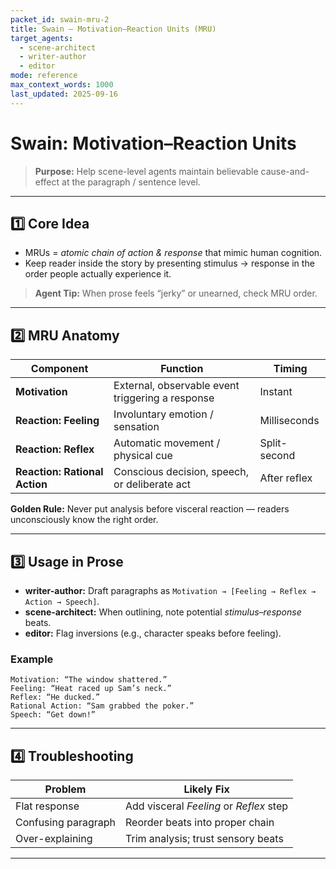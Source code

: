 ```yaml
---
packet_id: swain-mru-2
title: Swain — Motivation–Reaction Units (MRU)
target_agents:
  - scene-architect
  - writer-author
  - editor
mode: reference
max_context_words: 1000
last_updated: 2025-09-16
---
```


# Swain: Motivation–Reaction Units

> **Purpose:** Help scene-level agents maintain believable cause-and-effect at the paragraph / sentence level.

---

## 1️⃣ Core Idea

- MRUs = _atomic chain of action & response_ that mimic human cognition.
- Keep reader inside the story by presenting stimulus → response in the order people actually experience it.

> **Agent Tip:** When prose feels “jerky” or unearned, check MRU order.

---

## 2️⃣ MRU Anatomy

| Component                     | Function                                         | Timing       |
| ----------------------------- | ------------------------------------------------ | ------------ |
| **Motivation**                | External, observable event triggering a response | Instant      |
| **Reaction: Feeling**         | Involuntary emotion / sensation                  | Milliseconds |
| **Reaction: Reflex**          | Automatic movement / physical cue                | Split-second |
| **Reaction: Rational Action** | Conscious decision, speech, or deliberate act    | After reflex |

**Golden Rule:** Never put analysis before visceral reaction — readers unconsciously know the right order.

---

## 3️⃣ Usage in Prose

- **writer-author:** Draft paragraphs as `Motivation → [Feeling → Reflex → Action → Speech]`.
- **scene-architect:** When outlining, note potential _stimulus–response_ beats.
- **editor:** Flag inversions (e.g., character speaks before feeling).

### Example

```
Motivation: “The window shattered.”
Feeling: “Heat raced up Sam’s neck.”
Reflex: “He ducked.”
Rational Action: “Sam grabbed the poker.”
Speech: “Get down!”
```

---

## 4️⃣ Troubleshooting

| Problem             | Likely Fix                              |
| ------------------- | --------------------------------------- |
| Flat response       | Add visceral _Feeling_ or _Reflex_ step |
| Confusing paragraph | Reorder beats into proper chain         |
| Over-explaining     | Trim analysis; trust sensory beats      |

---

